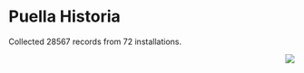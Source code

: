 # Puella Historia

Collected 28567 records from 72 installations.

<p align="right"><img src="https://xn--80aalyho.xn--p1ai/magireco/NAgitan/img/kagome.png" /></p>
